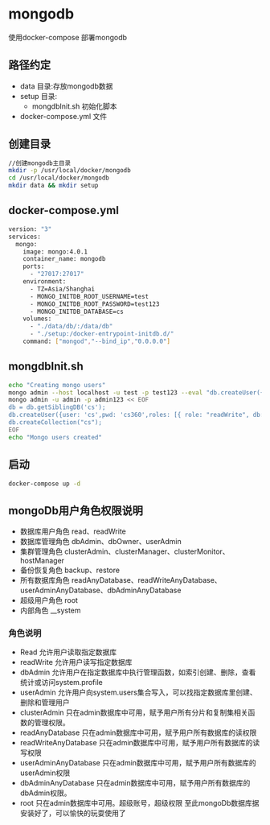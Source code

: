 # mongodb
使用docker-compose 部署mongodb
## 路径约定
- data 目录:存放mongodb数据
- setup 目录: 
  - mongdbInit.sh 初始化脚本
- docker-compose.yml 文件
## 创建目录
```bash
//创建mongodb主目录
mkdir -p /usr/local/docker/mongodb
cd /usr/local/docker/mongodb
mkdir data && mkdir setup
```
## docker-compose.yml
```bash
version: "3"
services:
  mongo:
    image: mongo:4.0.1
    container_name: mongodb
    ports:
      - "27017:27017"
    environment:
      - TZ=Asia/Shanghai
      - MONGO_INITDB_ROOT_USERNAME=test
      - MONGO_INITDB_ROOT_PASSWORD=test123
      - MONGO_INITDB_DATABASE=cs
    volumes:
      - "./data/db/:/data/db"
      - "./setup:/docker-entrypoint-initdb.d/"
    command: ["mongod","--bind_ip","0.0.0.0"]
```
## mongdbInit.sh
```bash
echo "Creating mongo users"
mongo admin --host localhost -u test -p test123 --eval "db.createUser({user: 'admin',pwd: 'admin123',roles: [{ role: 'dbAdminAnyDatabase', db: 'admin'}]});"
mongo admin -u admin -p admin123 << EOF
db = db.getSiblingDB('cs'); 
db.createUser({user: 'cs',pwd: 'cs360',roles: [{ role: "readWrite", db: "cs"}]})
db.createCollection("cs");
EOF
echo "Mongo users created"
```
## 启动
```bash
docker-compose up -d
```
## mongoDb用户角色权限说明
- 数据库用户角色 read、readWrite
- 数据库管理角色 dbAdmin、dbOwner、userAdmin
- 集群管理角色 clusterAdmin、clusterManager、clusterMonitor、 hostManager
- 备份恢复角色 backup、restore
- 所有数据库角色 readAnyDatabase、readWriteAnyDatabase、userAdminAnyDatabase、dbAdminAnyDatabase
- 超级用户角色 root
- 内部角色 __system
### 角色说明
- Read 允许用户读取指定数据库
- readWrite 允许用户读写指定数据库
- dbAdmin 允许用户在指定数据库中执行管理函数，如索引创建、删除，查看统计或访问system.profile
- userAdmin 允许用户向system.users集合写入，可以找指定数据库里创建、删除和管理用户
- clusterAdmin 只在admin数据库中可用，赋予用户所有分片和复制集相关函数的管理权限。
- readAnyDatabase 只在admin数据库中可用，赋予用户所有数据库的读权限
- readWriteAnyDatabase 只在admin数据库中可用，赋予用户所有数据库的读写权限
- userAdminAnyDatabase 只在admin数据库中可用，赋予用户所有数据库的userAdmin权限
- dbAdminAnyDatabase 只在admin数据库中可用，赋予用户所有数据库的dbAdmin权限。
- root 只在admin数据库中可用。超级账号，超级权限
至此mongoDb数据库据安装好了，可以愉快的玩耍使用了
